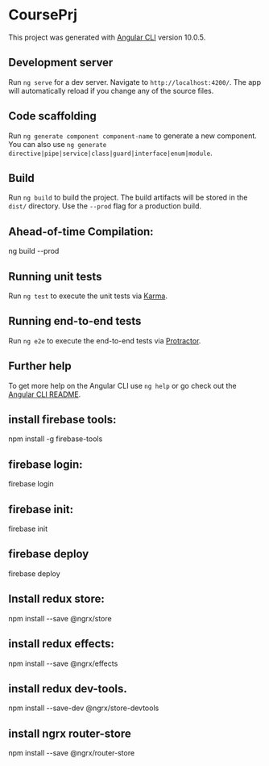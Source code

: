 # CoursePrj

This project was generated with [Angular CLI](https://github.com/angular/angular-cli) version 10.0.5.

## Development server

Run `ng serve` for a dev server. Navigate to `http://localhost:4200/`. The app will automatically reload if you change any of the source files.

## Code scaffolding

Run `ng generate component component-name` to generate a new component. You can also use `ng generate directive|pipe|service|class|guard|interface|enum|module`.

## Build

Run `ng build` to build the project. The build artifacts will be stored in the `dist/` directory. Use the `--prod` flag for a production build.

## Ahead-of-time Compilation:
ng build --prod

## Running unit tests

Run `ng test` to execute the unit tests via [Karma](https://karma-runner.github.io).

## Running end-to-end tests

Run `ng e2e` to execute the end-to-end tests via [Protractor](http://www.protractortest.org/).

## Further help

To get more help on the Angular CLI use `ng help` or go check out the [Angular CLI README](https://github.com/angular/angular-cli/blob/master/README.md).

## install firebase tools:
npm install -g firebase-tools

## firebase login:
firebase login

## firebase init:
firebase init

## firebase deploy
firebase deploy

## Install redux store:
npm install --save @ngrx/store

## install redux effects:
npm install --save @ngrx/effects

## install redux dev-tools.
npm install --save-dev @ngrx/store-devtools

## install ngrx router-store
npm install --save @ngrx/router-store
